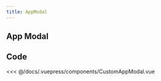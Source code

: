 ```yaml
---
title: AppModal
---
```


## App Modal

<CustomAppModal />

## Code

<<< @/docs/.vuepress/components/CustomAppModal.vue